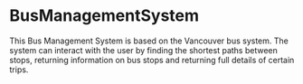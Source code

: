 # BusManagementSystem
This Bus Management System is based on the Vancouver bus system. The system can interact with the user by finding the shortest paths between stops, returning information on bus stops and returning full details of certain trips.
